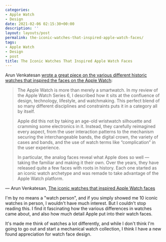 ```yaml
---
categories:
- Apple Watch
- Design
date: 2021-02-06 02:15:30+00:00
description: ''
layout: layouts/post
permalink: the-iconic-watches-that-inspired-apple-watch-faces/
tags:
- Apple Watch
- Design
- post
title: The Iconic Watches That Inspired Apple Watch Faces
---
```


Arun Venkatesan [wrote a great piece on the various different historic watches that inspired the faces on the Apple Watch](https://www.arun.is/blog/apple-watch-faces/):

<blockquote>
<p>The Apple Watch is more than merely a smartwatch. In my review of the Apple Watch Series 6, I described how it sits at the confluence of design, technology, lifestyle, and watchmaking. This perfect blend of so many different disciplines and constraints puts it in a category all by itself.</p><p>Apple did this not by taking an age-old wristwatch silhouette and cramming some electronics in it. Instead, they carefully reimagined every aspect, from the user interaction patterns to the mechanism securing the interchangeable bands, the digital crown, the variety of cases and bands, and the use of watch terms like “complication” in the user experience.</p><p>In particular, the analog faces reveal what Apple does so well — taking the familiar and making it their own. Over the years, they have released quite a few faces with roots in history. Each one started as an iconic watch archetype and was remade to take advantage of the Apple Watch platform.</p>
</blockquote>

<figcaption>
— Arun Venkatesan, <a href=“https://www.arun.is/blog/apple-watch-faces/”>The iconic watches that inspired Apple Watch faces</a>
</figcaption>


<p>I'm by no means a "watch person", and if you simply showed me 10 iconic watches in person, I wouldn't have much interest. But I couldn't stop reading this. I find it fascinating how the various differences in watches came about, and also how much detail Apple put into their watch faces.
</p><p>
It's made me think of watches a lot differently, and while I don't think I'm going to go out and start a mechanical watch collection, I think I have a new found appreciation for watch face design.</p>
